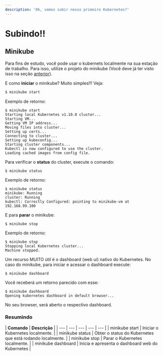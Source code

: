```yaml
---
description: 'Ok, vamos subir nosso primeiro Kubernetes?'
---
```


# Subindo!!

## Minikube

Para fins de estudo, você pode usar o kubernets localmente na sua estação de trabalho. Para isso, utilize o projeto do minikube \(Você deve já ter visto isso na seção [anterior](./)\).

E como **iniciar** o minikube? Muito simples!!! Veja:

```bash
$ minikube start
```

Exemplo de retorno:

```text
$ minikube start
Starting local Kubernetes v1.10.0 cluster...
Starting VM...
Getting VM IP address...
Moving files into cluster...
Setting up certs...
Connecting to cluster...
Setting up kubeconfig...
Starting cluster components...
Kubectl is now configured to use the cluster.
Loading cached images from config file.

```

Para verificar o **status** do cluster, execute o comando:

```text
$ minikube status
```

Exemplo de retorno:

```text
$ minikube status
minikube: Running
cluster: Running
kubectl: Correctly Configured: pointing to minikube-vm at 192.168.99.100
```

E para **parar** o minikube:

```text
$ minikube stop
```

Exemplo de retorno:

```text
$ minikube stop
Stopping local Kubernetes cluster...
Machine stopped.
```



Um recurso MUITO útil é o dashboard \(web ui\) nativo do Kubernetes. No caso do minikube, para iniciar e acessar o dashboard execute:

```text
$ minikube dashboard
```

Você receberá um retorno parecido com esse:

```text
$ minikube dashboard
Opening kubernetes dashboard in default browser...
```

No seu browser, será aberto o respectivo dashboard.





### Resumindo

| **Comando** | **Descrição** |
| --- | --- | --- | --- | --- |
| minikube start | Iniciar o Kubernetes localmente. |
| minikube status | Obter o status do Kubernetes que está rodando localmente. |
| minikube stop | Parar o Kubernetes localmente. |
| minikube dashboard | Inicia e apresenta o dashboard web do Kubernetes |



